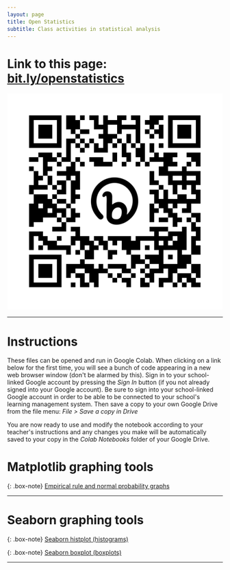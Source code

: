 ```yaml
---
layout: page
title: Open Statistics
subtitle: Class activities in statistical analysis
---
```


# Link to this page: [bit.ly/openstatistics](https://shandran.github.io/openstatistics/)
![Link to this page](assets/img/bit.ly_openstatistics.png)

---

# Instructions
These files can be opened and run in Google Colab. When clicking on a link below for the first time, you will see a bunch of code appearing in a new web browser window (don't be alarmed by this). Sign in to your school-linked Google account by pressing the *Sign In* button (if you not already signed into your Google account). Be sure to sign into your school-linked Google account in order to be able to be connected to your school's learning management system. Then save a copy to your own Google Drive from the file menu: *File > Save a copy in Drive*  

You are now ready to use and modify the notebook according to your teacher's instructions and any changes you make will be automatically saved to your copy in the *Colab Notebooks* folder of your Google Drive. 

# Matplotlib graphing tools

{: .box-note}
[Empirical rule and normal probability graphs]([https://drive.google.com/file/d/1_LOWbI3BEQ9mpcVeGC92m9ItKdmmctNb/view?usp=sharing](https://colab.research.google.com/drive/1LyKvYzy0rwD1l5SNA-jRkBrtI2WXTGBV?usp=sharing))

---

# Seaborn graphing tools

{: .box-note}
[Seaborn histplot (histograms)](https://colab.research.google.com/drive/1Av2wAECPZtGYZCTQmRLVhjBKxpgmvgIZ?usp=sharing)

{: .box-note}
[Seaborn boxplot (boxplots)](https://colab.research.google.com/drive/1f1XD45gA0wYUsqysBefHpwiSQtYJ5HUe?usp=sharing)

---
